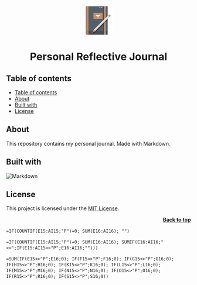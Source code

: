 <a name="readme-top"></a>

<div align="center">
  <a href="https://github.com/seesmof/">
    <img src="./public/logo.png" alt="Logo" height="80">
  </a>

<h1 align="center">Personal Reflective Journal</h1>
</div>

## Table of contents

- [Table of contents](#table-of-contents)
- [About](#about)
- [Built with](#built-with)
- [License](#license)

## About

This repository contains my personal journal. Made with Markdown.

## Built with

![Markdown](https://img.shields.io/badge/markdown-%23000000.svg?style=for-the-badge&logo=markdown&logoColor=white)

## License

This project is licensed under the [MIT License](./LICENSE).

<p align="right"><a href="#readme-top"><strong>Back to top</strong></a></p>

```
=IF(COUNTIF(E15:AI15;"Р")=0; SUM(E16:AI16); "")
```

```
=IF(COUNTIF(E15:AI15;"Р")=0; SUM(E16:AI16); SUMIF(E16:AI16;"<>";IF(E15:AI15<>"Р";E16:AI16;"")))
```

```
=SUM(IF(E15<>"Р";E16;0); IF(F15<>"Р";F16;0); IF(G15<>"Р";G16;0); IF(H15<>"Р";H16;0); IF(K15<>"Р";K16;0); IF(L15<>"Р";L16;0); IF(M15<>"Р";M16;0); IF(N15<>"Р";N16;0); IF(O15<>"Р";O16;0); IF(R15<>"Р";R16;0); IF(S15<>"Р";S16;0))
```
